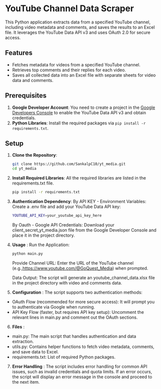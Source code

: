 # YouTube Channel Data Scraper

This Python application extracts data from a specified YouTube channel, including video metadata and comments, and saves the results to an Excel file. It leverages the YouTube Data API v3 and uses OAuth 2.0 for secure access.

## Features

- Fetches metadata for videos from a specified YouTube channel.
- Retrieves top comments and their replies for each video.
- Saves all collected data into an Excel file with separate sheets for video data and comments.

## Prerequisites

1. **Google Developer Account**: You need to create a project in the [Google Developers Console](https://console.developers.google.com/) to enable the YouTube Data API v3 and obtain credentials.
2. **Python Libraries**: Install the required packages via `pip install -r requirements.txt`.

## Setup

1. **Clone the Repository**:
   ```bash
   git clone https://github.com/SankalpC10/yt_media.git
   cd yt_media
   ```
   
2. **Install Required Libraries**:
    All the required libraries are listed in the requirements.txt file.
    ```bash
    pip install -r requirements.txt
    ```
3. **Authentication Dependency**:
    By API KEY - Environment Variables:
    Create a .env file and add your YouTube Data API key:
    ```bash
    YOUTUBE_API_KEY=your_youtube_api_key_here
   ```
    By Oauth - Google API Credentials:
    Download your client_secret_yt_media.json file from the Google Developer Console and place it in the project directory.

4. **Usage** :
 Run the Application:
    ```bash
    python main.py
    ```

    Provide Channel URL:
    Enter the URL of the YouTube channel (e.g.,https://www.youtube.com/@GoQuest_Media) when prompted.

    Data Output:
    The script will generate an youtube_channel_data.xlsx file in the project directory with video and comments data.

5. **Configuration** :
The script supports two authentication methods:
- OAuth Flow (recommended for more secure access): It will prompt you to authenticate via Google when running.
- API Key Flow (faster, but requires API key setup): Uncomment the relevant lines in main.py and comment out the OAuth sections.

6. **Files** :
- main.py: The main script that handles authentication and data extraction.
- utils.py: Contains helper functions to fetch video metadata, comments, and save data to Excel.
- requirements.txt: List of required Python packages.

7. **Error Handling** : 
The script includes error handling for common API issues, such as invalid credentials and quota limits. If an error occurs, the script will display an error message in the console and proceed to the next item.
